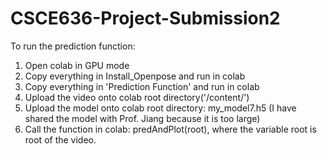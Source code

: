 # CSCE636-Project-Submission2
To run the prediction function:

1. Open colab in GPU mode
2. Copy everything in Install_Openpose and run in colab
3. Copy everything in 'Prediction Function' and run in colab
4. Upload the video onto colab root directory('/content/')
5. Upload the model onto colab root directory: my_model7.h5 (I have shared the model with Prof. Jiang because it is too large)
6. Call the function in colab: predAndPlot(root), where the variable root is root of the video.
